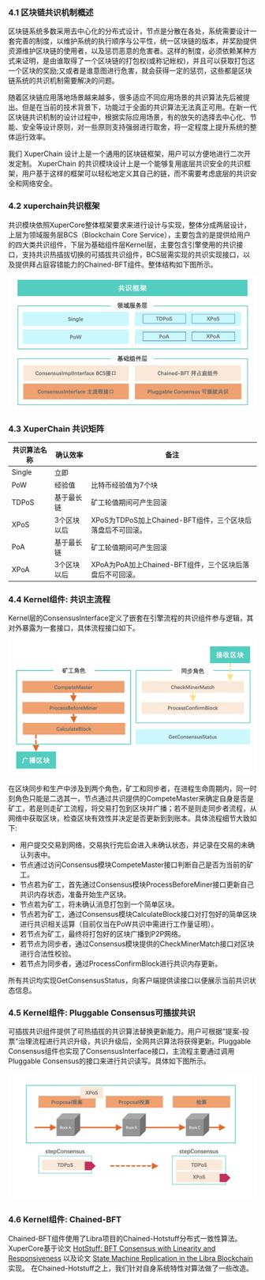 ###  4.1 区块链共识机制概述

区块链系统多数采用去中心化的分布式设计，节点是分散在各处，系统需要设计一套完善的制度，以维护系统的执行顺序与公平性，统一区块链的版本，并奖励提供资源维护区块链的使用者，以及惩罚恶意的危害者。这样的制度，必须依赖某种方式来证明，是由谁取得了一个区块链的打包权(或称记帐权)，并且可以获取打包这一个区块的奖励;又或者是谁意图进行危害，就会获得一定的惩罚，这些都是区块链系统的共识机制需要解决的问题。

随着区块链应用落地场景越来越多，很多适应不同应用场景的共识算法先后被提出。但是在当前的技术背景下，功能过于全面的共识算法无法真正可用。在新一代区块链共识机制的设计过程中，根据实际应用场景，有的放矢的选择去中心化、节能、安全等设计原则，对一些原则支持强弱进行取舍，将一定程度上提升系统的整体运行效率。

我们 XuperChain 设计上是一个通用的区块链框架，用户可以方便地进行二次开发定制。 XuperChain 的共识模块设计上是一个能够复用底层共识安全的共识框架，用户基于这样的框架可以轻松地定义其自己的链，而不需要考虑底层的共识安全和网络安全。

### 4.2 xuperchain共识框架

共识模块依照XuperCore整体框架要求来进行设计与实现，整体分成两层设计，上层为领域服务层BCS（Blockchain Core Service），主要包含的是提供给用户的四大类共识组件，下层为基础组件层Kernel层，主要包含引擎使用的共识接口，支持共识热插拔切换的可插拔共识组件，BCS层需实现的共识实现接口，以及提供拜占庭容错能力的Chained-BFT组件。整体结构如下图所示。

![frame](../images/consensus_frame.jpg)

### 4.3 XuperChain 共识矩阵

| 共识算法名称 | 确认效率    | 备注                                                       |
| ------------ | ----------- | ---------------------------------------------------------- |
| Single       | 立即        |                                                            |
| PoW          | 经验值      | 比特币经验值为7个块                                        |
| TDPoS        | 基于最长链  | 矿工轮值期间可产生回滚                                     |
| XPoS         | 3个区块以后 | XPoS为TDPoS加上Chained-BFT组件，三个区块后落盘后不可回滚。 |
| PoA          | 基于最长链  | 矿工轮值期间可产生回滚                                     |
| XPoA         | 3个区块以后 | XPoA为PoA加上Chained-BFT组件，三个区块后落盘后不可回滚。   |

### 4.4 Kernel组件: 共识主流程

Kernel层的ConsensusInterface定义了嵌套在引擎流程的共识组件参与逻辑，其对外暴露为一套接口，具体流程接口如下。

![consensus_interface](../images/consensus_interface.jpg)

在区块同步和生产中涉及到两个角色，矿工和同步者，在进程生命周期内，同一时刻角色只能是二选其一，节点通过共识提供的CompeteMaster来确定自身是否是矿工，若是则走矿工流程，将交易打包到区块并广播；若不是则走同步者流程，从网络中获取区块，检查区块有效性并决定是否更新到到账本。具体流程细节大致如下:

- 用户提交交易到网络，交易执行完后会进入未确认状态，并记录在交易的未确认列表中。
- 节点通过访问Consensus模块CompeteMaster接口判断自己是否为当前的矿工。
- 节点若为矿工，首先通过Consensus模块ProcessBeforeMiner接口更新自己共识内存状态，准备开始生产区块。
- 节点若为矿工，将未确认消息打包到一个简单区块。
- 节点若为矿工，通过Consensus模块CalculateBlock接口对打包好的简单区块进行共识相关运算（目前仅当在PoW共识中需进行工作量证明）。
- 若节点为矿工，最终将打包好的区块广播到P2P网络。
- 若节点为同步者，通过Consensus模块提供的CheckMinerMatch接口对区块进行合法性校验。
- 若节点为同步者，通过ProcessConfirmBlock进行共识内存更新。

所有共识均实现GetConsensusStatus，向客户端提供读接口以便展示当前共识状态信息。

### 4.5 Kernel组件: Pluggable Consensus可插拔共识

可插拔共识组件提供了可热插拔的共识算法替换更新能力。用户可根据“提案-投票”治理流程进行共识升级，共识升级后，全网共识算法将获得更新。Pluggable Consensus组件也实现了ConsensusInterface接口，主流程主要通过调用Pluggable Consensus的接口来进行共识读写。具体如下图所示。

![pluggable](../images/consensus_pluggable.jpg)

### 4.6 Kernel组件: Chained-BFT

Chained-BFT组件使用了Libra项目的Chained-Hotstuff分布式一致性算法。 XuperCore基于论文 [HotStuff: BFT Consensus with Linearity and Responsiveness](https://dl.acm.org/doi/10.1145/3293611.3331591) 以及论文 [State Machine Replication in the Libra Blockchain](https://cryptorating.eu/whitepapers/Libra/libra-consensus-state-machine-replication-in-the-libra-blockchain.pdf) 实现。 在Chained-Hotstuff之上，我们针对自身系统特性对算法做了一些改造。
